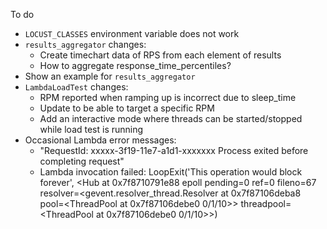 To do

- `LOCUST_CLASSES` environment variable does not work
- `results_aggregator` changes:
  - Create timechart data of RPS from each element of results
  - How to aggregate response_time_percentiles?
- Show an example for `results_aggregator`
- `LambdaLoadTest` changes:
  - RPM reported when ramping up is incorrect due to sleep_time
  - Update to be able to target a specific RPM
  - Add an interactive mode where threads can be started/stopped while load test is running
- Occasional Lambda error messages:
  - "RequestId: xxxxx-3f19-11e7-a1d1-xxxxxxx Process exited before completing request"
  - Lambda invocation failed: LoopExit('This operation would block forever', <Hub at 0x7f8710791e88 epoll pending=0 ref=0 fileno=67 resolver=<gevent.resolver_thread.Resolver at 0x7f87106deba8 pool=<ThreadPool at 0x7f87106debe0 0/1/10>> threadpool=<ThreadPool at 0x7f87106debe0 0/1/10>>)
